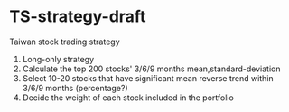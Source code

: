 # TS-strategy-draft
Taiwan stock trading strategy

1. Long-only strategy
2. Calculate the top 200 stocks' 3/6/9 months mean,standard-deviation
3. Select 10-20 stocks that have significant mean reverse trend within 3/6/9 months (percentage?)
4. Decide the weight of each stock included in the portfolio
